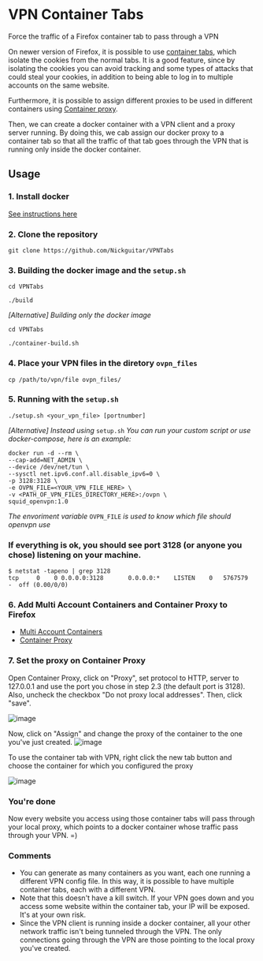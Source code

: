 # VPN Container Tabs
Force the traffic of a Firefox container tab to pass through a VPN

On newer version of Firefox, it is possible to use [container tabs](https://support.mozilla.org/en-US/kb/containers), which isolate the cookies from the normal tabs. It is a good feature, since by isolating the cookies you can avoid tracking and some types of attacks that could steal your cookies, in addition to being able to log in to multiple accounts on the same website.

Furthermore, it is possible to assign different proxies to be used in different containers using [Container proxy](https://addons.mozilla.org/en-US/firefox/addon/container-proxy/).

Then, we can create a docker container with a VPN client and a proxy server running. By doing this, we cab assign our docker proxy to a container tab so that all the traffic of that tab goes through the VPN that is running only inside the docker container.

## Usage


### 1. Install docker
[See instructions here](https://docs.docker.com/engine/install/)

### 2. Clone the repository
```
git clone https://github.com/Nickguitar/VPNTabs
```
### 3. Building the docker image and the `setup.sh`
```
cd VPNTabs
```
```
./build
```
*[Alternative] Building only the docker image*
```
cd VPNTabs
```
```
./container-build.sh
```
### 4. Place your VPN files in the diretory `ovpn_files`
```
cp /path/to/vpn/file ovpn_files/
```

### 5. Running with the `setup.sh`
```
./setup.sh <your_vpn_file> [portnumber]
```
*[Alternative] Instead using* `setup.sh` *You can run your custom script or use docker-compose, here is an example:*
```
docker run -d --rm \
--cap-add=NET_ADMIN \
--device /dev/net/tun \
--sysctl net.ipv6.conf.all.disable_ipv6=0 \
-p 3128:3128 \
-e OVPN_FILE=<YOUR_VPN_FILE_HERE> \
-v <PATH_OF_VPN_FILES_DIRECTORY_HERE>:/ovpn \
squid_openvpn:1.0
```
*The envoriment variable* `OVPN_FILE` *is used to know which file should openvpn use*


### If everything is ok, you should see port 3128 (or anyone you chose) listening on your machine.
```
$ netstat -tapeno | grep 3128
tcp     0    0 0.0.0.0:3128       0.0.0.0:*    LISTEN    0   5767579  -  off (0.00/0/0)
```

### 6. Add Multi Account Containers and Container Proxy to Firefox

- [Multi Account Containers](https://addons.mozilla.org/en-US/firefox/addon/multi-account-containers/)
- [Container Proxy](https://addons.mozilla.org/en-US/firefox/addon/container-proxy/) 

### 7. Set the proxy on Container Proxy
Open Container Proxy, click on "Proxy", set protocol to HTTP, server to 127.0.0.1 and use the port you chose in step 2.3 (the default port is 3128). Also, uncheck the checkbox "Do not proxy local addresses". Then, click "save".

![image](https://user-images.githubusercontent.com/3837916/136625420-925f7d61-41c1-4b41-aa41-abea137475b7.png)

Now, click on "Assign" and change the proxy of the container to the one you've just created.
![image](https://user-images.githubusercontent.com/3837916/136626051-4b05ea82-bae4-427e-875b-4b959308d6e9.png)


To use the container tab with VPN, right click the new tab button and choose the container for which you configured the proxy

![image](https://user-images.githubusercontent.com/3837916/136625934-b389fba1-db40-43a2-9066-92e1bd657555.png)


### You're done

Now every website you access using those container tabs will pass through your local proxy, which points to a docker container whose traffic pass through your VPN. =)

### Comments

- You can generate as many containers as you want, each one running a different VPN config file. In this way, it is possible to have multiple container tabs, each with a different VPN.
- Note that this doesn't have a kill switch. If your VPN goes down and you access some website within the container tab, your IP will be exposed. It's at your own risk.
- Since the VPN client is running inside a docker container, all your other network traffic isn't being tunneled through the VPN. The only connections going through the VPN are those pointing to the local proxy you've created.
